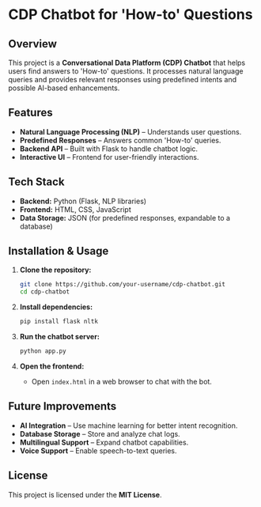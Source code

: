 # CDP Chatbot for 'How-to' Questions

## Overview
This project is a **Conversational Data Platform (CDP) Chatbot** that helps users find answers to 'How-to' questions. It processes natural language queries and provides relevant responses using predefined intents and possible AI-based enhancements.

## Features
- **Natural Language Processing (NLP)** – Understands user questions.
- **Predefined Responses** – Answers common 'How-to' queries.
- **Backend API** – Built with Flask to handle chatbot logic.
- **Interactive UI** – Frontend for user-friendly interactions.

## Tech Stack
- **Backend:** Python (Flask, NLP libraries)
- **Frontend:** HTML, CSS, JavaScript
- **Data Storage:** JSON (for predefined responses, expandable to a database)

## Installation & Usage
1. **Clone the repository:**
   ```sh
   git clone https://github.com/your-username/cdp-chatbot.git
   cd cdp-chatbot
   ```

2. **Install dependencies:**
   ```sh
   pip install flask nltk
   ```

3. **Run the chatbot server:**
   ```sh
   python app.py
   ```

4. **Open the frontend:**  
   - Open `index.html` in a web browser to chat with the bot.

## Future Improvements
- **AI Integration** – Use machine learning for better intent recognition.
- **Database Storage** – Store and analyze chat logs.
- **Multilingual Support** – Expand chatbot capabilities.
- **Voice Support** – Enable speech-to-text queries.

## License
This project is licensed under the **MIT License**.
